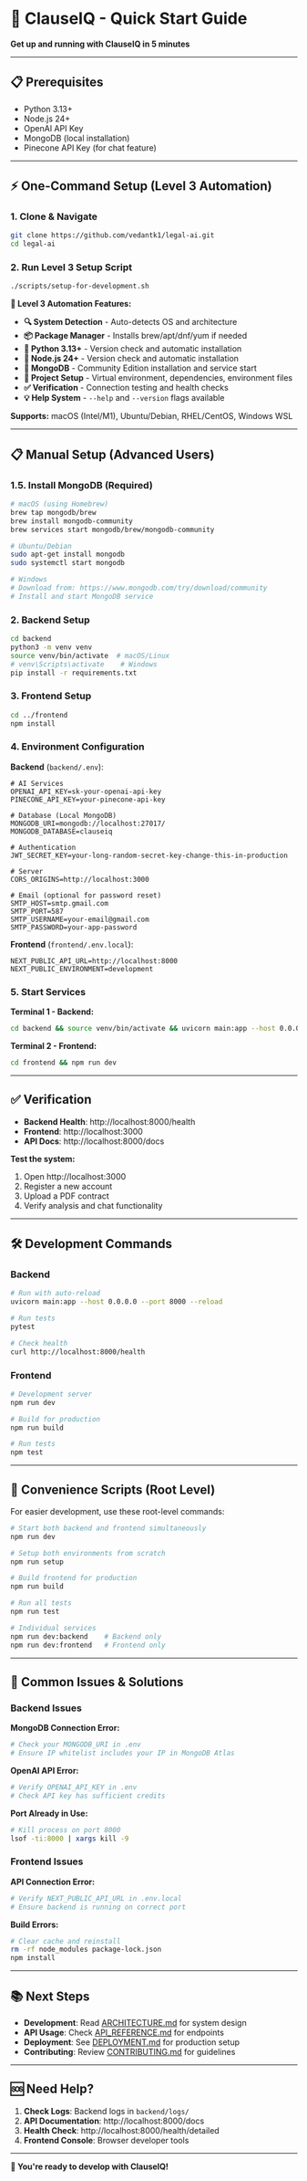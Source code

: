 # 🚀 ClauseIQ - Quick Start Guide

**Get up and running with ClauseIQ in 5 minutes**

---

## 📋 **Prerequisites**

- Python 3.13+
- Node.js 24+
- OpenAI API Key
- MongoDB (local installation)
- Pinecone API Key (for chat feature)

---

## ⚡ **One-Command Setup (Level 3 Automation)**

### **1. Clone & Navigate**

```bash
git clone https://github.com/vedantk1/legal-ai.git
cd legal-ai
```

### **2. Run Level 3 Setup Script**

```bash
./scripts/setup-for-development.sh
```

**🎯 Level 3 Automation Features:**

- **🔍 System Detection** - Auto-detects OS and architecture
- **📦 Package Manager** - Installs brew/apt/dnf/yum if needed
- **🐍 Python 3.13+** - Version check and automatic installation
- **📗 Node.js 24+** - Version check and automatic installation
- **🍃 MongoDB** - Community Edition installation and service start
- **🔧 Project Setup** - Virtual environment, dependencies, environment files
- **✅ Verification** - Connection testing and health checks
- **💡 Help System** - `--help` and `--version` flags available

**Supports:** macOS (Intel/M1), Ubuntu/Debian, RHEL/CentOS, Windows WSL

---

## 📋 **Manual Setup (Advanced Users)**

### **1.5. Install MongoDB (Required)**

```bash
# macOS (using Homebrew)
brew tap mongodb/brew
brew install mongodb-community
brew services start mongodb/brew/mongodb-community

# Ubuntu/Debian
sudo apt-get install mongodb
sudo systemctl start mongodb

# Windows
# Download from: https://www.mongodb.com/try/download/community
# Install and start MongoDB service
```

### **2. Backend Setup**

```bash
cd backend
python3 -m venv venv
source venv/bin/activate  # macOS/Linux
# venv\Scripts\activate    # Windows
pip install -r requirements.txt
```

### **3. Frontend Setup**

```bash
cd ../frontend
npm install
```

### **4. Environment Configuration**

**Backend** (`backend/.env`):

```env
# AI Services
OPENAI_API_KEY=sk-your-openai-api-key
PINECONE_API_KEY=your-pinecone-api-key

# Database (Local MongoDB)
MONGODB_URI=mongodb://localhost:27017/
MONGODB_DATABASE=clauseiq

# Authentication
JWT_SECRET_KEY=your-long-random-secret-key-change-this-in-production

# Server
CORS_ORIGINS=http://localhost:3000

# Email (optional for password reset)
SMTP_HOST=smtp.gmail.com
SMTP_PORT=587
SMTP_USERNAME=your-email@gmail.com
SMTP_PASSWORD=your-app-password
```

**Frontend** (`frontend/.env.local`):

```env
NEXT_PUBLIC_API_URL=http://localhost:8000
NEXT_PUBLIC_ENVIRONMENT=development
```

### **5. Start Services**

**Terminal 1 - Backend:**

```bash
cd backend && source venv/bin/activate && uvicorn main:app --host 0.0.0.0 --port 8000 --reload
```

**Terminal 2 - Frontend:**

```bash
cd frontend && npm run dev
```

---

## ✅ **Verification**

- **Backend Health**: http://localhost:8000/health
- **Frontend**: http://localhost:3000
- **API Docs**: http://localhost:8000/docs

**Test the system:**

1. Open http://localhost:3000
2. Register a new account
3. Upload a PDF contract
4. Verify analysis and chat functionality

---

## 🛠️ **Development Commands**

### **Backend**

```bash
# Run with auto-reload
uvicorn main:app --host 0.0.0.0 --port 8000 --reload

# Run tests
pytest

# Check health
curl http://localhost:8000/health
```

### **Frontend**

```bash
# Development server
npm run dev

# Build for production
npm run build

# Run tests
npm test
```

---

## 🚀 **Convenience Scripts (Root Level)**

For easier development, use these root-level commands:

```bash
# Start both backend and frontend simultaneously
npm run dev

# Setup both environments from scratch
npm run setup

# Build frontend for production
npm run build

# Run all tests
npm run test

# Individual services
npm run dev:backend    # Backend only
npm run dev:frontend   # Frontend only
```

---

## 🔧 **Common Issues & Solutions**

### **Backend Issues**

**MongoDB Connection Error:**

```bash
# Check your MONGODB_URI in .env
# Ensure IP whitelist includes your IP in MongoDB Atlas
```

**OpenAI API Error:**

```bash
# Verify OPENAI_API_KEY in .env
# Check API key has sufficient credits
```

**Port Already in Use:**

```bash
# Kill process on port 8000
lsof -ti:8000 | xargs kill -9
```

### **Frontend Issues**

**API Connection Error:**

```bash
# Verify NEXT_PUBLIC_API_URL in .env.local
# Ensure backend is running on correct port
```

**Build Errors:**

```bash
# Clear cache and reinstall
rm -rf node_modules package-lock.json
npm install
```

---

## 📚 **Next Steps**

- **Development**: Read [ARCHITECTURE.md](ARCHITECTURE.md) for system design
- **API Usage**: Check [API_REFERENCE.md](API_REFERENCE.md) for endpoints
- **Deployment**: See [DEPLOYMENT.md](DEPLOYMENT.md) for production setup
- **Contributing**: Review [CONTRIBUTING.md](CONTRIBUTING.md) for guidelines

---

## 🆘 **Need Help?**

1. **Check Logs**: Backend logs in `backend/logs/`
2. **API Documentation**: http://localhost:8000/docs
3. **Health Check**: http://localhost:8000/health/detailed
4. **Frontend Console**: Browser developer tools

---

**🎉 You're ready to develop with ClauseIQ!**
